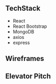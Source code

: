 
## TechStack
- React
- React Bootstrap
- MongoDB
- axios
- express

## Wireframes

## Elevator Pitch